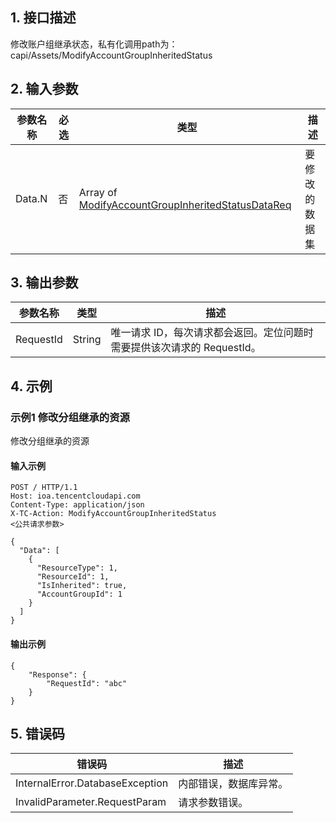 ## 1. 接口描述




修改账户组继承状态，私有化调用path为：capi/Assets/ModifyAccountGroupInheritedStatus

## 2. 输入参数


| 参数名称 | 必选 | 类型 | 描述 |
|---------|---------|---------|---------|
| Data.N | 否 | Array of [ModifyAccountGroupInheritedStatusDataReq](/开放API/云规范接口/版本：2022-06-01/数据结构.md#ModifyAccountGroupInheritedStatusDataReq) | 要修改的数据集 |

## 3. 输出参数

| 参数名称 | 类型 | 描述 |
|---------|---------|---------|
| RequestId | String | 唯一请求 ID，每次请求都会返回。定位问题时需要提供该次请求的 RequestId。|

## 4. 示例

### 示例1 修改分组继承的资源

修改分组继承的资源

#### 输入示例

```
POST / HTTP/1.1
Host: ioa.tencentcloudapi.com
Content-Type: application/json
X-TC-Action: ModifyAccountGroupInheritedStatus
<公共请求参数>

{
  "Data": [
    {
      "ResourceType": 1,
      "ResourceId": 1,
      "IsInherited": true,
      "AccountGroupId": 1
    }
  ]
}
```

#### 输出示例

```
{
    "Response": {
        "RequestId": "abc"
    }
}
```












## 5. 错误码


| 错误码 | 描述 |
|---------|---------|
| InternalError.DatabaseException | 内部错误，数据库异常。 |
| InvalidParameter.RequestParam | 请求参数错误。 |
